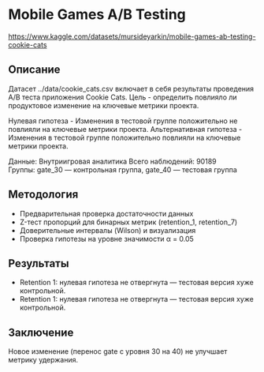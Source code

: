 # Mobile Games A/B Testing
https://www.kaggle.com/datasets/mursideyarkin/mobile-games-ab-testing-cookie-cats

## Описание
Датасет ../data/cookie_cats.csv включает в себя результаты проведения A/B теста приложения Cookie Cats.
Цель - определить повлияло ли продуктовое изменение на ключевые метрики проекта. 

Нулевая гипотеза - Изменения в тестовой группе положительно не повлияли на ключевые метрики проекта.
Альтернативная гипотеза - Изменения в тестовой группе положительно повлияли на ключевые метрики проекта.

Данные: Внутриигровая аналитика
Всего наблюдений: 90189  
Группы: gate_30 — контрольная группа, gate_40 — тестовая группа

## Методология
* Предварительная проверка достаточности данных
* Z-тест пропорций для бинарных метрик (retention_1, retention_7)
* Доверительные интервалы (Wilson) и визуализация
* Проверка гипотезы на уровне значимости α = 0.05

## Результаты
* Retention 1: нулевая гипотеза не отвергнута — тестовая версия хуже контрольной.
* Retention 1: нулевая гипотеза не отвергнута — тестовая версия хуже контрольной.

## Заключение
Новое изменение (перенос gate с уровня 30 на 40) не улучшает метрику удержания.
